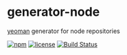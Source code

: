 # generator-node

[yeoman](http://yeoman.io/) generator for node repositories

[![npm](https://img.shields.io/npm/v/@travi/generator-node.svg?maxAge=2592000)](https://www.npmjs.com/package/@travi/generator-node)
[![license](https://img.shields.io/github/license/travi/generator-node.svg)](LICENSE)
[![Build Status](https://img.shields.io/travis/travi/generator-node/master.svg?style=flat)](https://travis-ci.org/travi/generator-node)
